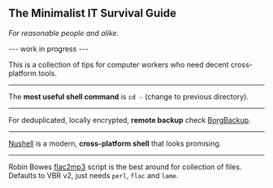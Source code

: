 ## The Minimalist IT Survival Guide
_For reasonable people and alike._

--- work in progress ---

This is a collection of tips for computer workers who need decent cross-platform tools.

---

The **most useful shell command** is `cd -` (change to previous directory).

---

For deduplicated, locally encrypted, **remote backup** check [BorgBackup](https://www.borgbackup.org/).

---

[Nushell](https://www.nushell.sh/) is a modern, **cross-platform shell** that looks promising.

---

Robin Bowes [flac2mp3](https://github.com/robinbowes/flac2mp3) script is the best around for collection of files. Defaults to VBR v2, just needs `perl`, `flac` and `lame`.

